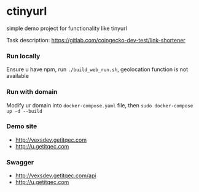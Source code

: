 # ctinyurl
simple demo project for functionality like tinyurl

Task description: https://gitlab.com/coingecko-dev-test/link-shortener

### Run locally
Ensure u have npm, run `./build_web_run.sh`, geolocation function is not available

### Run with domain
Modify ur domain into `docker-compose.yaml` file, then `sudo docker-compose up -d --build`

### Demo site
- http://vexsdev.getitqec.com
- http://u.getitqec.com

### Swagger
- http://vexsdev.getitqec.com/api
- http://u.getitqec.com